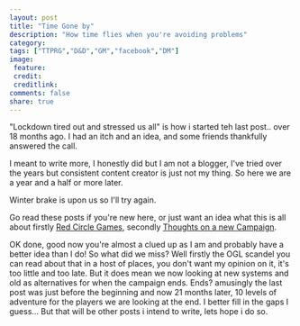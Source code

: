 ```yaml
---
layout: post
title: "Time Gone by"
description: "How time flies when you're avoiding problems"
category:
tags: ["TTPRG","D&D","GM","facebook","DM"]
image:
 feature:
 credit:
 creditlink:
comments: false
share: true
---
```


"Lockdown tired out and stressed us all" is how i started teh last post.. over 18 months ago. I had an itch and an idea, and some friends thankfully answered the call.

I meant to write more, I honestly did but I am not a blogger, I've tried over the years but consistent content creator is just not my thing. So here we are a year and a half or more later.

Winter brake is upon us so I'll try again.

Go read these posts if you're new here, or just want an idea what this is all about firstly [Red Circle Games](https://redcirclegames.co.uk/posts/2017/04/30/Welcome-to-Red-Circle-Games.html), secondly [Thoughts on a new Campaign](https://redcirclegames.co.uk/2022/02/09/thoughts_on_campaigns.html).

OK done, good now you're almost a clued up as I am and probably have a better idea than I do! So what did we miss? Well firstly the OGL scandel you can read about that in a host of places, you don't want my opinion on it, it's too little and too late. But it does mean we now looking at new systems and old as alternatives for when the campaign ends. Ends? amusingly the last post was just before the beginning and now 21 months later, 10 levels of adventure for the players we are looking at the end. I better fill in the gaps I guess... But that will be other posts i intend to write, lets hope i do so.

